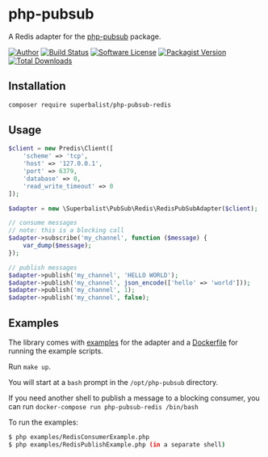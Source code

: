 # php-pubsub

A Redis adapter for the [php-pubsub](https://github.com/Superbalist/php-pubsub) package.

[![Author](http://img.shields.io/badge/author-@superbalist-blue.svg?style=flat-square)](https://twitter.com/superbalist)
[![Build Status](https://img.shields.io/travis/Superbalist/php-pubsub-redis/master.svg?style=flat-square)](https://travis-ci.org/Superbalist/php-pubsub-redis)
[![Software License](https://img.shields.io/badge/license-MIT-brightgreen.svg?style=flat-square)](LICENSE)
[![Packagist Version](https://img.shields.io/packagist/v/superbalist/php-pubsub-redis.svg?style=flat-square)](https://packagist.org/packages/superbalist/php-pubsub-redis)
[![Total Downloads](https://img.shields.io/packagist/dt/superbalist/php-pubsub-redis.svg?style=flat-square)](https://packagist.org/packages/superbalist/php-pubsub-redis)


## Installation

```bash
composer require superbalist/php-pubsub-redis
```
    
## Usage

```php
$client = new Predis\Client([
    'scheme' => 'tcp',
    'host' => '127.0.0.1',
    'port' => 6379,
    'database' => 0,
    'read_write_timeout' => 0
]);

$adapter = new \Superbalist\PubSub\Redis\RedisPubSubAdapter($client);

// consume messages
// note: this is a blocking call
$adapter->subscribe('my_channel', function ($message) {
    var_dump($message);
});

// publish messages
$adapter->publish('my_channel', 'HELLO WORLD');
$adapter->publish('my_channel', json_encode(['hello' => 'world']));
$adapter->publish('my_channel', 1);
$adapter->publish('my_channel', false);
```

## Examples

The library comes with [examples](examples) for the adapter and a [Dockerfile](Dockerfile) for
running the example scripts.

Run `make up`.

You will start at a `bash` prompt in the `/opt/php-pubsub` directory.

If you need another shell to publish a message to a blocking consumer, you can run `docker-compose run php-pubsub-redis /bin/bash`

To run the examples:
```bash
$ php examples/RedisConsumerExample.php
$ php examples/RedisPublishExample.php (in a separate shell)
```
